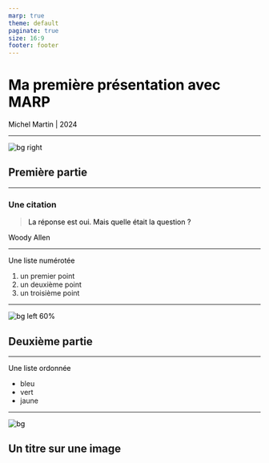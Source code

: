 ```yaml
---
marp: true
theme: default
paginate: true
size: 16:9
footer: footer
---
```


<style>
p,
h1,
blockquote {
  color: black;
}
</style>

# Ma première présentation avec MARP 

Michel Martin | 2024

---
![bg right](https://plus.unsplash.com/premium_photo-1713823799826-842280e01571)

## Première partie

---

### Une citation

> La réponse est oui. Mais quelle était la question ? 

Woody Allen

---

Une liste numérotée
1. un premier point
2. un deuxième point
3. un troisième point

---

![bg left 60%](https://images.unsplash.com/photo-1713907908481-ad7a7b0d1085)


## Deuxième partie

---

Une liste ordonnée
- bleu
- vert
- jaune

---

![bg](https://images.unsplash.com/photo-1713903748969-fd089c74fc07)

<!-- 
_color: white
-->

## Un titre sur une image

